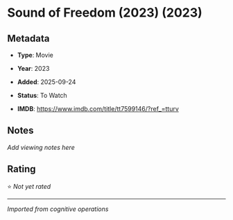 # Sound of Freedom (2023) (2023)

## Metadata
- **Type**: Movie
- **Year**: 2023
- **Added**: 2025-09-24

- **Status**: To Watch
- **IMDB**: https://www.imdb.com/title/tt7599146/?ref_=tturv

## Notes
*Add viewing notes here*

## Rating
⭐ *Not yet rated*

---
*Imported from cognitive operations*